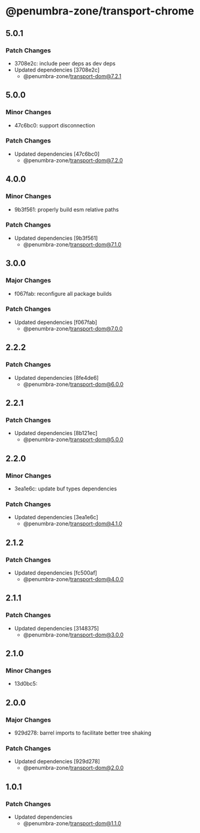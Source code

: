 # @penumbra-zone/transport-chrome

## 5.0.1

### Patch Changes

- 3708e2c: include peer deps as dev deps
- Updated dependencies [3708e2c]
  - @penumbra-zone/transport-dom@7.2.1

## 5.0.0

### Minor Changes

- 47c6bc0: support disconnection

### Patch Changes

- Updated dependencies [47c6bc0]
  - @penumbra-zone/transport-dom@7.2.0

## 4.0.0

### Minor Changes

- 9b3f561: properly build esm relative paths

### Patch Changes

- Updated dependencies [9b3f561]
  - @penumbra-zone/transport-dom@7.1.0

## 3.0.0

### Major Changes

- f067fab: reconfigure all package builds

### Patch Changes

- Updated dependencies [f067fab]
  - @penumbra-zone/transport-dom@7.0.0

## 2.2.2

### Patch Changes

- Updated dependencies [8fe4de6]
  - @penumbra-zone/transport-dom@6.0.0

## 2.2.1

### Patch Changes

- Updated dependencies [8b121ec]
  - @penumbra-zone/transport-dom@5.0.0

## 2.2.0

### Minor Changes

- 3ea1e6c: update buf types dependencies

### Patch Changes

- Updated dependencies [3ea1e6c]
  - @penumbra-zone/transport-dom@4.1.0

## 2.1.2

### Patch Changes

- Updated dependencies [fc500af]
  - @penumbra-zone/transport-dom@4.0.0

## 2.1.1

### Patch Changes

- Updated dependencies [3148375]
  - @penumbra-zone/transport-dom@3.0.0

## 2.1.0

### Minor Changes

- 13d0bc5:

## 2.0.0

### Major Changes

- 929d278: barrel imports to facilitate better tree shaking

### Patch Changes

- Updated dependencies [929d278]
  - @penumbra-zone/transport-dom@2.0.0

## 1.0.1

### Patch Changes

- Updated dependencies
  - @penumbra-zone/transport-dom@1.1.0
